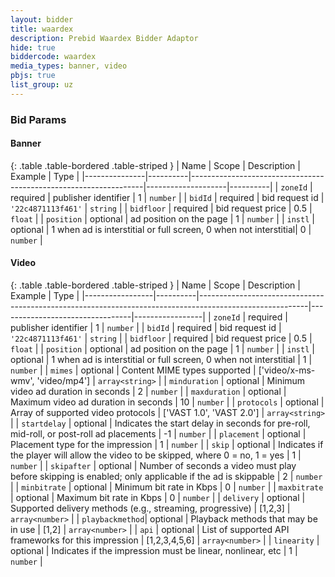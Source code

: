 ```yaml
---
layout: bidder
title: waardex
description: Prebid Waardex Bidder Adaptor
hide: true
biddercode: waardex
media_types: banner, video
pbjs: true
list_group: uz
---
```


### Bid Params
#### Banner
{: .table .table-bordered .table-striped }
| Name          | Scope    | Description                                                      | Example            | Type     |
|---------------|----------|------------------------------------------------------------------|--------------------|----------|
| `zoneId`      | required | publisher identifier                                             | 1                  | `number` |
| `bidId`       | required | bid request id                                                   | `'22c4871113f461'` | `string` |
| `bidfloor`    | required | bid request price                                                | 0.5                | `float`  |
| `position`    | optional | ad position on the page                                          | 1                  | `number` |
| `instl`       | optional | 1 when ad is interstitial or full screen, 0 when not interstitial| 0                  | `number` |

#### Video
{: .table .table-bordered .table-striped }
| Name            | Scope    | Description                                                                                             | Example                         | Type            |
|-----------------|----------|---------------------------------------------------------------------------------------------------------|---------------------------------|-----------------|
| `zoneId`        | required | publisher identifier                                                                                    | 1                               | `number`        |
| `bidId`         | required | bid request id                                                                                          | `'22c4871113f461'`              | `string`        |
| `bidfloor`      | required | bid request price                                                                                       | 0.5                             | `float`         |
| `position`      | optional | ad position on the page                                                                                 | 1                               | `number`        |
| `instl`         | optional | 1 when ad is interstitial or full screen, 0 when not interstitial                                       | 1                               | `number`        |
| `mimes`         | optional | Content MIME types supported                                                                            | ['video/x-ms-wmv', 'video/mp4'] | `array<string>` |
| `minduration`   | optional | Minimum video ad duration in seconds                                                                    | 2                               | `number`        |
| `maxduration`   | optional | Maximum video ad duration in seconds                                                                    | 10                              | `number`        |
| `protocols`     | optional | Array of supported video protocols                                                                      | ['VAST 1.0', 'VAST 2.0']        | `array<string>` |
| `startdelay`    | optional | Indicates the start delay in seconds for pre-roll, mid-roll, or post-roll ad placements                 | -1                              | `number`        |
| `placement`     | optional | Placement type for the impression                                                                       | 1                               | `number`        |
| `skip`          | optional | Indicates if the player will allow the video to be skipped, where 0 = no, 1 = yes                       | 1                               | `number`        |
| `skipafter`     | optional | Number of seconds a video must play before skipping is enabled; only applicable if the ad is skippable  | 2                               | `number`        |
| `minbitrate`    | optional | Minimum bit rate in Kbps                                                                                | 0                               | `number`        |
| `maxbitrate`    | optional | Maximum bit rate in Kbps                                                                                | 0                               | `number`        |
| `delivery`      | optional | Supported delivery methods (e.g., streaming, progressive)                                               | [1,2,3]                         | `array<number>` |
| `playbackmethod`| optional | Playback methods that may be in use                                                                     | [1,2]                           | `array<number>` |
| `api`           | optional | List of supported API frameworks for this impression                                                    | [1,2,3,4,5,6]                   | `array<number>` |
| `linearity`     | optional | Indicates if the impression must be linear, nonlinear, etc                                              | 1                               | `number`        |
